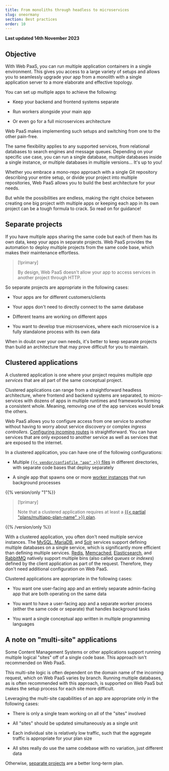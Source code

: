 ```yaml
---
title: From monoliths through headless to microservices
slug: oneormany
section: Best practices
order: 10
---
```


**Last updated 14th November 2023**



## Objective  

With Web PaaS, you can run multiple application containers in a single environment.
This gives you access to a large variety of setups and allows you to seamlessly upgrade your app
from a monolith with a single application server to a more elaborate and effective topology.

You can set up multiple apps to achieve the following:
- Keep your backend and frontend systems separate

- Run workers alongside your main app

- Or even go for a full microservices architecture


Web PaaS makes implementing such setups and switching from one to the other pain-free.

The same flexibility applies to any supported services, from relational databases to search engines and message queues.
Depending on your specific use case, you can run a single database,
multiple databases inside a single instance, or multiple databases in multiple versions...
It's up to you!

Whether you embrace a mono-repo approach with a single Git repository describing your entire setup,
or divide your project into multiple repositories, Web PaaS allows you to build the best architecture for your needs.

But while the possibilities are endless, making the right choice between creating one big project with multiple apps
or keeping each app in its own project can be a tough formula to crack.
So read on for guidance!

## Separate projects

If you have multiple apps sharing the same code but each of them has its own data,
keep your apps in separate projects.
Web PaaS provides the automation to deploy multiple projects from the same code base,
which makes their maintenance effortless.

> [!primary]  
> 
> By design, Web PaaS doesn't allow your app to access services in another project through HTTP.
> 
> 

So separate projects are appropriate in the following cases:

- Your apps are for different customers/clients

- Your apps don't need to directly connect to the same database

- Different teams are working on different apps

- You want to develop true microservices, where each microservice is a fully standalone process with its own data


When in doubt over your own needs,
it's better to keep separate projects than build an architecture that may prove difficult for you to maintain.

## Clustered applications

A clustered application is one where your project requires multiple _app services_ that are all part of the same conceptual project.

Clustered applications can range from a straightforward headless architecture, where frontend and backend systems are separated,
to micro-services with dozens of apps in multiple runtimes and frameworks forming a consistent whole.
Meaning, removing one of the app services would break the others.

Web PaaS allows you to configure access from one service to another
without having to worry about service discovery or complex _ingress controllers_.
[Configuring incoming routes](../../define-routes) is straightforward.
You can have services that are only exposed to another service as well as services that are exposed to the internet.

In a clustered application, you can have one of the following configurations:


- Multiple [`{{< vendor/configfile "app" >}}` files](../../create-apps/create-apps-multi-app) in different directories, with separate code bases that deploy separately

- A single app that spawns one or more [worker instances](/create-apps/app-reference.md#workers) that run background processes



{{% version/only "1"%}}
<!-- Web PaaS -->
> [!primary]  
> 
> Note that a clustered application requires at least a [{{< partial "plans/multiapp-plan-name" >}} plan](https://platform.sh/pricing/).
> 
> 
{{% /version/only %}}

With a clustered application, you often don't need multiple service instances.
The [MySQL, MariaDB](../../add-services/add-services-mysql),
and [Solr](../../add-services/add-services-solr) services support defining multiple databases on a single service,
which is significantly more efficient than defining multiple services.
[Redis](../../add-services/add-services-redis), [Memcached](../../add-services/add-services-memcached),
[Elasticsearch](../../add-services/add-services-elasticsearch), and [RabbitMQ](../../add-services/add-services-rabbitmq)
natively support multiple bins (also called _queues_ or _indexes_) defined by the client application as part of the request.
Therefore, they don't need additional configuration on Web PaaS.

Clustered applications are appropriate in the following cases:

- You want one user-facing app and an entirely separate admin-facing app that are both operating on the same data

- You want to have a user-facing app and a separate worker process (either the same code or separate) that handles background tasks

- You want a single conceptual app written in multiple programming languages


## A note on "multi-site" applications

Some Content Management Systems or other applications support running multiple logical "sites" off of a single code base.
This approach isn't recommended on Web PaaS.

This multi-site logic is often dependent on the domain name of the incoming request, which on Web PaaS varies by branch.
Running multiple databases, as is often recommended with this approach,
is supported on Web PaaS but makes the setup process for each site more difficult.

Leveraging the multi-site capabilities of an app are appropriate only in the following cases:

- There is only a single team working on all of the "sites" involved

- All "sites" should be updated simultaneously as a single unit

- Each individual site is relatively low traffic, such that the aggregate traffic is appropriate for your plan size

- All sites really do use the same codebase with no variation, just different data


Otherwise, [separate projects](#separate-projects) are a better long-term plan.

